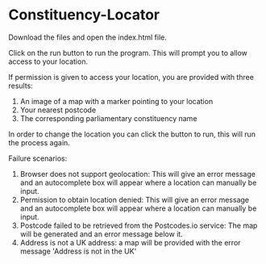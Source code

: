 # Constituency-Locator

Download the files and open the index.html file.

Click on the run button to run the program. This will prompt you to allow access to your location. 

If permission is given to access your location, you are provided with three results:

1)  An image of a map with a marker pointing to your location
2)  Your nearest postcode
3)  The corresponding parliamentary constituency name

In order to change the location you can click the button to run, this will run the process again.

Failure scenarios:

1)  Browser does not support geolocation: This will give an error message and an autocomplete box will appear where a location can manually be input.
2)  Permission to obtain location denied: This will give an error message and an autocomplete box will appear where a location can manually be input.
3)  Postcode failed to be retrieved from the Postcodes.io service: The map will be generated and an error message below it.
4)  Address is not a UK address: a map will be provided with the error message 'Address is not in the UK'

